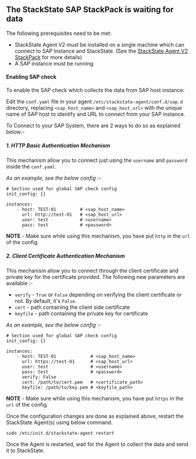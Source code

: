## The StackState SAP StackPack is waiting for data

The following prerequisites need to be met:

* StackState Agent V2 must be installed on a single machine which can connect to SAP Instance and StackState. (See the [StackState Agent V2 StackPack](/#/stackpacks/stackstate-agent-v2/) for more details)
* A SAP instance must be running.


#### Enabling SAP check
To enable the SAP check which collects the data from SAP host instance:

Edit the `conf.yaml` file in your agent `/etc/stackstate-agent/conf.d/sap.d` directory, replacing `<sap_host_name>` and `<sap_host_url>` with the unique name of SAP host to identify and URL to connect from your SAP instance.

To Connect to your SAP System, there are 2 ways to do so as explained below:-

##### 1. HTTP Basic Authentication Mechanism

This mechanism allow you to connect just using the `username` and `password` inside the `conf.yaml`.

_As an example, see the below config :-_

```
# Section used for global SAP check config
init_config: {}

instances:
    - host: TEST-01         # <sap_host_name> 
      url: http://test-01   # <sap_host_url>   
      user: test            # <username>
      pass: test            # <password> 
```
**NOTE** - Make sure while using this mechanism, you have put `http` in the `url` of the config.


##### 2. Client Certificate Authentication Mechanism

This mechanism allow you to connect through the client certificate and private key for the certificate provided. 
The following new parameters are available :-
* `verify` - `True` or `False` depending on verifying the client certificate or not. By default, it's `False`.
* `cert` - path containing the client side certificate
* `keyfile` - path containing the private key for certificate

_As an example, see the below config :-_

```
# Section used for global SAP check config
init_config: {}

instances:
    - host: TEST-01             # <sap_host_name> 
      url: https://test-01      # <sap_host_url>   
      user: test                # <username>
      pass: test                # <password> 
      verify: False
      cert: /path/to/cert.pem   # <certificate_path>
      keyfile: /path/to/key.pem # <keyfile_path>
```
**NOTE** - Make sure while using this mechanism, you have put `https` in the `url` of the config.

Once the configuration changes are done as explained above, restart the StackState Agent(s) using below command.

```
sudo /etc/init.d/stackstate-agent restart
```

Once the Agent is restarted, wait for the Agent to collect the data and send it to StackState.
